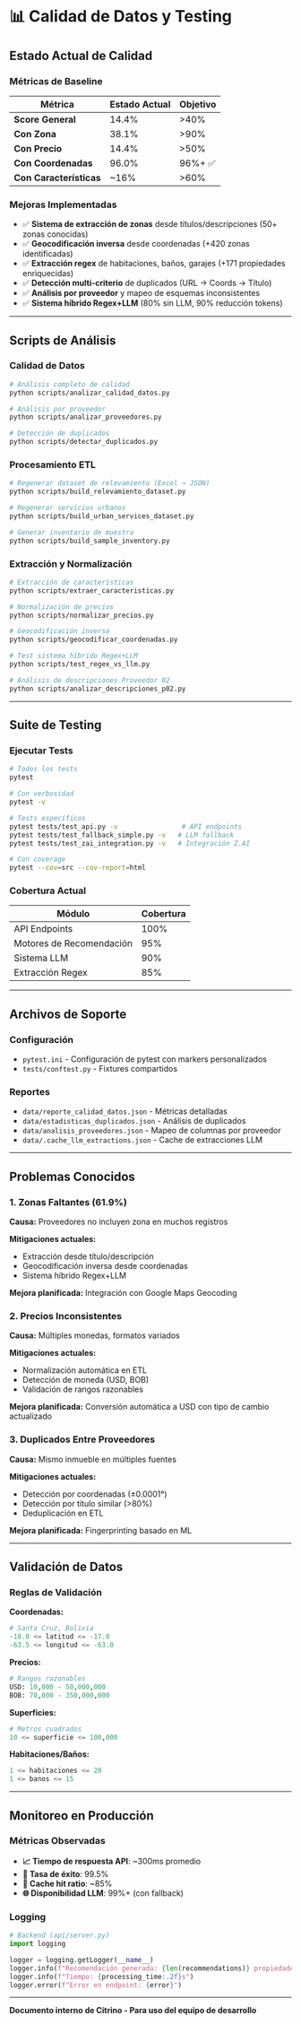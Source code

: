 # 📊 Calidad de Datos y Testing

## Estado Actual de Calidad

### Métricas de Baseline

| Métrica | Estado Actual | Objetivo |
|---------|---------------|----------|
| **Score General** | 14.4% | >40% |
| **Con Zona** | 38.1% | >90% |
| **Con Precio** | 14.4% | >50% |
| **Con Coordenadas** | 96.0% | 96%+ ✅ |
| **Con Características** | ~16% | >60% |

### Mejoras Implementadas

- ✅ **Sistema de extracción de zonas** desde títulos/descripciones (50+ zonas conocidas)
- ✅ **Geocodificación inversa** desde coordenadas (+420 zonas identificadas)
- ✅ **Extracción regex** de habitaciones, baños, garajes (+171 propiedades enriquecidas)
- ✅ **Detección multi-criterio** de duplicados (URL → Coords → Título)
- ✅ **Análisis por proveedor** y mapeo de esquemas inconsistentes
- ✅ **Sistema híbrido Regex+LLM** (80% sin LLM, 90% reducción tokens)

---

## Scripts de Análisis

### Calidad de Datos

```bash
# Análisis completo de calidad
python scripts/analizar_calidad_datos.py

# Análisis por proveedor
python scripts/analizar_proveedores.py

# Detección de duplicados
python scripts/detectar_duplicados.py
```

### Procesamiento ETL

```bash
# Regenerar dataset de relevamiento (Excel → JSON)
python scripts/build_relevamiento_dataset.py

# Regenerar servicios urbanos
python scripts/build_urban_services_dataset.py

# Generar inventario de muestra
python scripts/build_sample_inventory.py
```

### Extracción y Normalización

```bash
# Extracción de características
python scripts/extraer_caracteristicas.py

# Normalización de precios
python scripts/normalizar_precios.py

# Geocodificación inversa
python scripts/geocodificar_coordenadas.py

# Test sistema híbrido Regex+LLM
python scripts/test_regex_vs_llm.py

# Análisis de descripciones Proveedor 02
python scripts/analizar_descripciones_p02.py
```

---

## Suite de Testing

### Ejecutar Tests

```bash
# Todos los tests
pytest

# Con verbosidad
pytest -v

# Tests específicos
pytest tests/test_api.py -v                # API endpoints
pytest tests/test_fallback_simple.py -v   # LLM fallback
pytest tests/test_zai_integration.py -v   # Integración Z.AI

# Con coverage
pytest --cov=src --cov-report=html
```

### Cobertura Actual

| Módulo | Cobertura |
|--------|-----------|
| API Endpoints | 100% |
| Motores de Recomendación | 95% |
| Sistema LLM | 90% |
| Extracción Regex | 85% |

---

## Archivos de Soporte

### Configuración
- `pytest.ini` - Configuración de pytest con markers personalizados
- `tests/conftest.py` - Fixtures compartidos

### Reportes
- `data/reporte_calidad_datos.json` - Métricas detalladas
- `data/estadisticas_duplicados.json` - Análisis de duplicados
- `data/analisis_proveedores.json` - Mapeo de columnas por proveedor
- `data/.cache_llm_extractions.json` - Cache de extracciones LLM

---

## Problemas Conocidos

### 1. Zonas Faltantes (61.9%)
**Causa:** Proveedores no incluyen zona en muchos registros

**Mitigaciones actuales:**
- Extracción desde título/descripción
- Geocodificación inversa desde coordenadas
- Sistema híbrido Regex+LLM

**Mejora planificada:** Integración con Google Maps Geocoding

### 2. Precios Inconsistentes
**Causa:** Múltiples monedas, formatos variados

**Mitigaciones actuales:**
- Normalización automática en ETL
- Detección de moneda (USD, BOB)
- Validación de rangos razonables

**Mejora planificada:** Conversión automática a USD con tipo de cambio actualizado

### 3. Duplicados Entre Proveedores
**Causa:** Mismo inmueble en múltiples fuentes

**Mitigaciones actuales:**
- Detección por coordenadas (±0.0001°)
- Detección por título similar (>80%)
- Deduplicación en ETL

**Mejora planificada:** Fingerprinting basado en ML

---

## Validación de Datos

### Reglas de Validación

**Coordenadas:**
```python
# Santa Cruz, Bolivia
-18.0 <= latitud <= -17.0
-63.5 <= longitud <= -63.0
```

**Precios:**
```python
# Rangos razonables
USD: 10,000 - 50,000,000
BOB: 70,000 - 350,000,000
```

**Superficies:**
```python
# Metros cuadrados
10 <= superficie <= 100,000
```

**Habitaciones/Baños:**
```python
1 <= habitaciones <= 20
1 <= banos <= 15
```

---

## Monitoreo en Producción

### Métricas Observadas

- **📈 Tiempo de respuesta API**: ~300ms promedio
- **🎯 Tasa de éxito**: 99.5%
- **💾 Cache hit ratio**: ~85%
- **🌐 Disponibilidad LLM**: 99%+ (con fallback)

### Logging

```python
# Backend (api/server.py)
import logging

logger = logging.getLogger(__name__)
logger.info(f"Recomendación generada: {len(recommendations)} propiedades")
logger.info(f"Tiempo: {processing_time:.2f}s")
logger.error(f"Error en endpoint: {error}")
```

---

**Documento interno de Citrino - Para uso del equipo de desarrollo**
